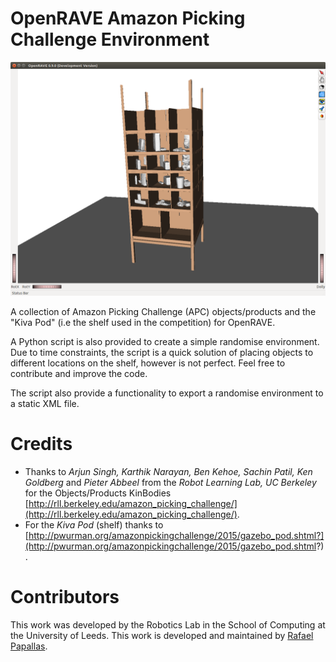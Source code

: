 # OpenRAVE Amazon Picking Challenge Environment
![APC Environment](images/openrave_apc.png "APC Environment")

A collection of Amazon Picking Challenge (APC) objects/products and the "Kiva Pod" (i.e the shelf used in the competition) for OpenRAVE. 

A Python script is also provided to create a simple randomise environment. Due to time constraints, the script is a quick solution of placing objects to different locations on the shelf, however is not perfect. Feel free to contribute and improve the code.

The script also provide a functionality to export a randomise environment to a static XML file.

# Credits
- Thanks to *Arjun Singh, Karthik Narayan, Ben Kehoe, Sachin Patil, Ken Goldberg* and *Pieter Abbeel* from the *Robot Learning Lab, UC Berkeley* for the Objects/Products KinBodies [http://rll.berkeley.edu/amazon_picking_challenge/](http://rll.berkeley.edu/amazon_picking_challenge/).
- For the *Kiva Pod* (shelf) thanks to [http://pwurman.org/amazonpickingchallenge/2015/gazebo_pod.shtml?](http://pwurman.org/amazonpickingchallenge/2015/gazebo_pod.shtml?).

# Contributors
This work was developed by the Robotics Lab in the School of Computing at the University of Leeds. This work is developed and maintained by [Rafael Papallas](https://github.com/papallas).
